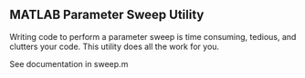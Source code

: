 MATLAB Parameter Sweep Utility
------------------------------

Writing code to perform a parameter sweep is time consuming, tedious, and clutters your code.  This utility does all the work for you.

See documentation in sweep.m